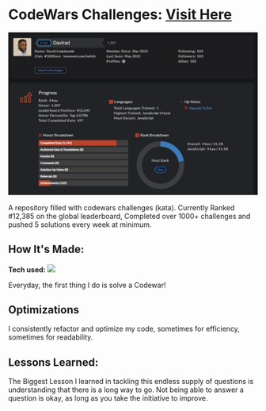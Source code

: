 # CodeWars Challenges: <a href="https://www.codewars.com/users/DavIrad">Visit Here<a>

<img src="cw_rank.JPG" style="max-width: 100%"><img>
  
A repository filled with codewars challenges (kata). Currently Ranked #12,385 on the global leaderboard, Completed over 1000+ challenges and pushed 5 solutions every week at minimum.

## How It's Made:

**Tech used:**   <img src="https://img.shields.io/static/v1?label=|&message=JAVASCRIPT&color=3c7f5d&style=plastic&logo=javascript">

Everyday, the first thing I do is solve a Codewar!

## Optimizations

I consistently refactor and optimize my code, sometimes for efficiency, sometimes for readability.

## Lessons Learned:

The Biggest Lesson I learned in tackling this endless supply of questions is understanding that there is a long way to go. Not being able to answer a question is okay, as long as you take the initiative to improve.
